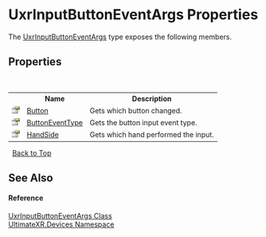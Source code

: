 # UxrInputButtonEventArgs Properties
 

The <a href="T_UltimateXR_Devices_UxrInputButtonEventArgs">UxrInputButtonEventArgs</a> type exposes the following members.


## Properties
&nbsp;<table><tr><th></th><th>Name</th><th>Description</th></tr><tr><td>![Public property](media/pubproperty.gif "Public property")</td><td><a href="P_UltimateXR_Devices_UxrInputButtonEventArgs_Button">Button</a></td><td>
Gets which button changed.</td></tr><tr><td>![Public property](media/pubproperty.gif "Public property")</td><td><a href="P_UltimateXR_Devices_UxrInputButtonEventArgs_ButtonEventType">ButtonEventType</a></td><td>
Gets the button input event type.</td></tr><tr><td>![Public property](media/pubproperty.gif "Public property")</td><td><a href="P_UltimateXR_Devices_UxrInputButtonEventArgs_HandSide">HandSide</a></td><td>
Gets which hand performed the input.</td></tr></table>&nbsp;
<a href="#uxrinputbuttoneventargs-properties">Back to Top</a>

## See Also


#### Reference
<a href="T_UltimateXR_Devices_UxrInputButtonEventArgs">UxrInputButtonEventArgs Class</a><br /><a href="N_UltimateXR_Devices">UltimateXR.Devices Namespace</a><br />